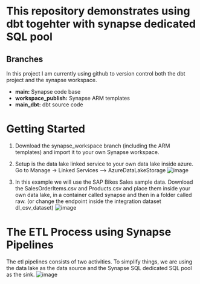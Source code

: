 # This repository demonstrates using dbt togehter with synapse dedicated SQL pool

## Branches
In this project I am currently using github to version control both the dbt project and the synapse workspace.

* **main:** Synapse code base
* **workspace_publish:** Synapse ARM templates
* **main_dbt:** dbt source code


# Getting Started
1. Download the synapse_workspace branch (including the ARM templates) and import it to your own Synapse workspace.
2. Setup is the data lake linked service to your own data lake inside azure.
Go to Manage -> Linked Services --> AzureDataLakeStorage
![image](https://user-images.githubusercontent.com/16771332/147113976-1d6e603e-41c2-4256-af0c-8759e5074d76.png)

3. In this example we will use the SAP Bikes Sales sample data.
Download the SalesOrderItems.csv and Products.csv and place them inside your own data lake, in a container called synapse and then in a folder called raw. (or change the endpoint inside the integration dataset dl_csv_dataset)
![image](https://user-images.githubusercontent.com/16771332/147114182-6be7aebf-14f6-4260-aad2-f9c8636e5408.png)



# The ETL Process using Synapse Pipelines
The etl pipelines consists of two activities. To simplify things, we are using the data lake as the data source and the Synapse SQL dedicated SQL pool as the sink.
![image](https://user-images.githubusercontent.com/16771332/147113220-63280700-be08-4b24-aa9e-732f62743ab4.png)

